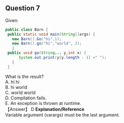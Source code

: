 ## Question 7
Given:
```java
public class Barn {
 public static void main(String[]args) {
   new Barn().Go("hi",1);
   new Barn().go("hi","world", 2);
   }
 public void go(String... y,int x) {
      System.out.print(y[y.length - 1] +" ");
   }
 }
 ```
 What is the result?  
 A. hi hi  
 B. hi world  
 C. world world  
 D. Compilation fails.  
 E. An exception is thrown at runtime.  
【Answer】 D
**Explanation/Reference**  
Variable argument (varargs) must be the last argument.  

